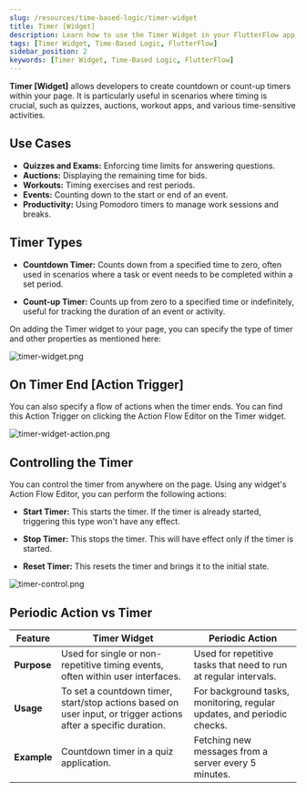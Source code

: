 ```yaml
---
slug: /resources/time-based-logic/timer-widget
title: Timer [Widget]
description: Learn how to use the Timer Widget in your FlutterFlow app to manage timed events and actions.
tags: [Timer Widget, Time-Based Logic, FlutterFlow]
sidebar_position: 2
keywords: [Timer Widget, Time-Based Logic, FlutterFlow]
---
```


**Timer [Widget]** allows developers to create countdown or count-up timers within your page. It is
particularly useful in scenarios where timing is crucial, such as quizzes, auctions, workout apps,
and various time-sensitive activities.

## Use Cases

- **Quizzes and Exams:** Enforcing time limits for answering questions.
- **Auctions:** Displaying the remaining time for bids.
- **Workouts:** Timing exercises and rest periods.
- **Events:** Counting down to the start or end of an event.
- **Productivity:** Using Pomodoro timers to manage work sessions and breaks.

## Timer Types

- **Countdown Timer:** Counts down from a specified time to zero, often used in scenarios where a
  task or event needs to be completed within a set period.

- **Count-up Timer:** Counts up from zero to a specified time or indefinitely, useful for tracking
  the duration of an event or activity.

On adding the Timer widget to your page, you can specify the type of timer and other properties
as mentioned here:

![timer-widget.png](imgs/timer-widget.png)

## On Timer End [Action Trigger]

You can also specify a flow of actions when the timer ends. You can find this Action Trigger on
clicking the Action Flow Editor on the Timer widget.

![timer-widget-action.png](imgs/timer-widget-action.png)

## Controlling the Timer

You can control the timer from anywhere on the page. Using any widget's Action Flow Editor, you can perform the following actions:

- **Start Timer:** This starts the timer. If the timer is already started, triggering this type
  won't
  have any effect.

- **Stop Timer:** This stops the timer. This will have effect only if the timer is started.

- **Reset Timer:** This resets the timer and brings it to the initial state.

![timer-control.png](imgs/timer-control.png)

## Periodic Action vs Timer

| Feature            | Timer Widget                                                                                       | Periodic Action                                                   |
|--------------------|----------------------------------------------------------------------------------------------------|-------------------------------------------------------------------|
| **Purpose**        | Used for single or non-repetitive timing events, often within user interfaces.                      | Used for repetitive tasks that need to run at regular intervals.  |
| **Usage**          | To set a countdown timer, start/stop actions based on user input, or trigger actions after a specific duration. | For background tasks, monitoring, regular updates, and periodic checks. |
| **Example**        | Countdown timer in a quiz application.                                                             | Fetching new messages from a server every 5 minutes.              |